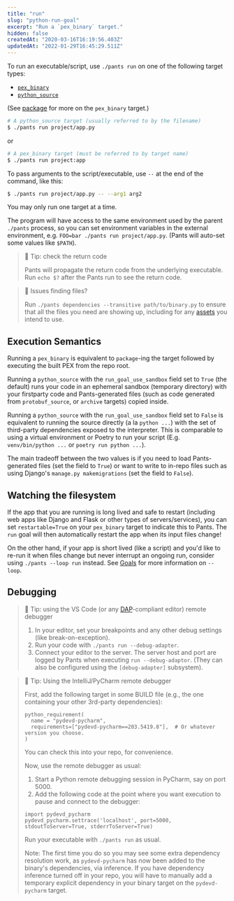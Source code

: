 ```yaml
---
title: "run"
slug: "python-run-goal"
excerpt: "Run a `pex_binary` target."
hidden: false
createdAt: "2020-03-16T16:19:56.403Z"
updatedAt: "2022-01-29T16:45:29.511Z"
---
```

To run an executable/script, use `./pants run` on one of the following target types:

* [`pex_binary`](doc:reference-pex_binary)
* [`python_source`](doc:reference-python_source)

(See [package](doc:python-package-goal) for more on the `pex_binary` target.)

```bash
# A python_source target (usually referred to by the filename)
$ ./pants run project/app.py
```

or

```bash
# A pex_binary target (must be referred to by target name)
$ ./pants run project:app
```

To pass arguments to the script/executable, use `--` at the end of the command, like this:

```bash
$ ./pants run project/app.py -- --arg1 arg2
```

You may only run one target at a time.

The program will have access to the same environment used by the parent `./pants` process, so you can set environment variables in the external environment, e.g. `FOO=bar ./pants run project/app.py`. (Pants will auto-set some values like `$PATH`).

> 📘 Tip: check the return code
>
> Pants will propagate the return code from the underlying executable. Run `echo $?` after the Pants run to see the return code.

> 🚧 Issues finding files?
>
> Run `./pants dependencies --transitive path/to/binary.py` to ensure that all the files you need are showing up, including for any [assets](doc:assets) you intend to use.

Execution Semantics
-------------------

Running a `pex_binary` is equivalent to `package`-ing the target followed by executing the built PEX
from the repo root.

Running a `python_source` with the `run_goal_use_sandbox` field set to `True` (the default) runs your
code in an ephemeral sandbox (temporary directory) with your firstparty code and
Pants-generated files (such as code generated from `protobuf_source`,
or `archive` targets) copied inside.

Running a `python_source` with the `run_goal_use_sandbox` field set to `False` is equivalent to
running the source directly (a la `python ...`) with the set of third-party dependencies exposed to
the interpreter. This is comparable to using a virtual environment or Poetry to run your script
(E.g. `venv/bin/python ...` or `poetry run python ...`).

The main tradeoff between the two values is if you need to load Pants-generated files
(set the field to `True`) or want to write to in-repo files such as using Django's
`manage.py makemigrations` (set the field to `False`).


Watching the filesystem
-----------------------

If the app that you are running is long lived and safe to restart (including web apps like Django and Flask or other types of servers/services), you can set `restartable=True` on your `pex_binary` target to indicate this to Pants. The `run` goal will then automatically restart the app when its input files change!

On the other hand, if your app is short lived (like a script) and you'd like to re-run it when files change but never interrupt an ongoing run, consider using `./pants --loop run` instead. See [Goals](doc:goals#running-goals) for more information on `--loop`.

Debugging
---------

> 📘 Tip: using the VS Code (or any [DAP](https://microsoft.github.io/debug-adapter-protocol/)-compliant editor) remote debugger
>
>
> 1. In your editor, set your breakpoints and any other debug settings (like break-on-exception).
> 2. Run your code with `./pants run --debug-adapter`.
> 3. Connect your editor to the server. The server host and port are logged by Pants when executing `run --debug-adaptor`. (They can also be configured using the `[debug-adapter]` subsystem).

> 📘 Tip: Using the IntelliJ/PyCharm remote debugger
>
> First, add the following target in some BUILD file (e.g., the one containing your other 3rd-party dependencies):
>
> ```
> python_requirement(
>   name = "pydevd-pycharm",
>   requirements=["pydevd-pycharm==203.5419.8"],  # Or whatever version you choose.
> )
> ```
>
> You can check this into your repo, for convenience.
>
> Now, use the remote debugger as usual:
>
> 1. Start a Python remote debugging session in PyCharm, say on port 5000.
> 2. Add the following code at the point where you want execution to pause and connect to the debugger:
>
> ```
> import pydevd_pycharm
> pydevd_pycharm.settrace('localhost', port=5000, stdoutToServer=True, stderrToServer=True)
> ```
>
> Run your executable with `./pants run` as usual.
>
> Note: The first time you do so you may see some extra dependency resolution work, as `pydevd-pycharm` has now been added to the binary's dependencies, via inference. If you have dependency inference turned off in your repo, you will have to manually add a temporary explicit dependency in your binary target on the `pydevd-pycharm` target.
